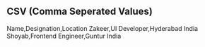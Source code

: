 ## CSV (Comma Seperated Values)

Name,Designation,Location
Zakeer,UI Developer,Hyderabad India
Shoyab,Frontend Engineer,Guntur India
